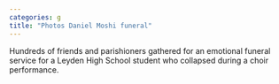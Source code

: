 ```yaml
---
categories: g
title: "Photos Daniel Moshi funeral"
---
```

Hundreds of friends and parishioners gathered for an emotional funeral service for a Leyden High School student who collapsed during a choir performance.